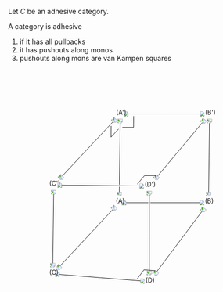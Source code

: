 
Let $C$ be an adhesive category.

A category is adhesive 
1. if it has all pullbacks
2. it has pushouts along monos
3. pushouts along mons are van Kampen squares

<!-- 
If you erase the line GENERATED SVG below and launch the desktop version of the
editor with this file as a command line argument, the editor will load
the diagram for manual editing and will regenerate the SVG on saving
(shortcut for saving: capital 'Q').

Note that for the SVG to display properly in the preview you need the img/ 
subdirectory. 
-->
<!--
% YADE DIAGRAM {"graph":{"edges":[{"from":0,"id":8,"label":{"isPullshout":false,"label":"","style":{"alignment":"left","bend":0,"dashed":false,"double":false,"head":"default","position":0.5,"tail":"none"},"zindex":0},"to":1},{"from":0,"id":9,"label":{"isPullshout":false,"label":"","style":{"alignment":"left","bend":0,"dashed":false,"double":false,"head":"default","position":0.5,"tail":"none"},"zindex":0},"to":2},{"from":1,"id":10,"label":{"isPullshout":false,"label":"","style":{"alignment":"left","bend":0,"dashed":false,"double":false,"head":"default","position":0.5,"tail":"none"},"zindex":0},"to":3},{"from":2,"id":11,"label":{"isPullshout":false,"label":"","style":{"alignment":"left","bend":0,"dashed":false,"double":false,"head":"default","position":0.5,"tail":"none"},"zindex":1},"to":3},{"from":4,"id":12,"label":{"isPullshout":false,"label":"","style":{"alignment":"left","bend":0,"dashed":false,"double":false,"head":"default","position":0.5,"tail":"none"},"zindex":0},"to":5},{"from":4,"id":13,"label":{"isPullshout":false,"label":"","style":{"alignment":"left","bend":0,"dashed":false,"double":false,"head":"default","position":0.5,"tail":"none"},"zindex":0},"to":6},{"from":5,"id":14,"label":{"isPullshout":false,"label":"","style":{"alignment":"left","bend":0,"dashed":false,"double":false,"head":"default","position":0.5,"tail":"none"},"zindex":0},"to":7},{"from":6,"id":15,"label":{"isPullshout":false,"label":"","style":{"alignment":"left","bend":0,"dashed":false,"double":false,"head":"default","position":0.5,"tail":"none"},"zindex":0},"to":7},{"from":0,"id":16,"label":{"isPullshout":false,"label":"","style":{"alignment":"left","bend":0,"dashed":false,"double":false,"head":"default","position":0.5,"tail":"none"},"zindex":0},"to":4},{"from":1,"id":17,"label":{"isPullshout":false,"label":"","style":{"alignment":"left","bend":0,"dashed":false,"double":false,"head":"default","position":0.5,"tail":"none"},"zindex":0},"to":5},{"from":2,"id":18,"label":{"isPullshout":false,"label":"","style":{"alignment":"left","bend":0,"dashed":false,"double":false,"head":"default","position":0.5,"tail":"none"},"zindex":0},"to":6},{"from":3,"id":19,"label":{"isPullshout":false,"label":"","style":{"alignment":"left","bend":0,"dashed":false,"double":false,"head":"default","position":0.5,"tail":"none"},"zindex":0},"to":7},{"from":16,"id":20,"label":{"isPullshout":true,"label":"","style":{"alignment":"","bend":0,"dashed":false,"double":false,"head":"","position":0,"tail":""},"zindex":0},"to":8},{"from":16,"id":21,"label":{"isPullshout":true,"label":"","style":{"alignment":"","bend":0,"dashed":false,"double":false,"head":"","position":0,"tail":""},"zindex":0},"to":9},{"from":15,"id":22,"label":{"isPullshout":true,"label":"","style":{"alignment":"","bend":0,"dashed":false,"double":false,"head":"","position":0,"tail":""},"zindex":0},"to":14},{"from":10,"id":23,"label":{"isPullshout":true,"label":"","style":{"alignment":"","bend":0,"dashed":false,"double":false,"head":"","position":0,"tail":""},"zindex":0},"to":11}],"latexPreamble":"\\newcommand{\\coqproof}[1]{\\text{#1}}","nodes":[{"id":0,"label":{"isMath":true,"label":"A'","pos":[294.00303840637207,281.12847900390625]}},{"id":1,"label":{"isMath":true,"label":"B'","pos":[494.00303840637207,281.12847900390625]}},{"id":2,"label":{"isMath":true,"label":"C'","pos":[145.00303840637207,440.5173645019531]}},{"id":3,"label":{"isMath":true,"label":"D'","pos":[359.00303840637207,442.54513931274414]}},{"id":4,"label":{"isMath":true,"label":"A","pos":[291.50303840637207,479.8506965637207]}},{"id":5,"label":{"isMath":true,"label":"B","pos":[491.50303840637207,479.8506965637207]}},{"id":6,"label":{"isMath":true,"label":"C","pos":[142.50303840637207,639.2395820617676]}},{"id":7,"label":{"isMath":true,"label":"D","pos":[359.00303840637207,656.5451393127441]}}],"sizeGrid":200},"version":8}
-->
<!-- GENERATED SVG -->
<svg viewbox="43 181 552 575"><path stroke="black" stroke-width="4" style="stroke: white;" fill="none" d="M308.50303840637207 281.12847900390625 Q 394.00303840637207 281.12847900390625, 479.00303840637207 281.12847900390625"></path><path stroke="black" fill="none" d="M308.50303840637207 281.12847900390625 Q 394.00303840637207 281.12847900390625, 479.00303840637207 281.12847900390625"></path><image transform=" rotate(0 479.00303840637207 281.12847900390625)" height="13" width="9.764" y="274.62847900390625" x="472.50303840637207" xlink:href="img/arrow/default.svg"></image><image transform=" rotate(0 308.50303840637207 281.12847900390625)" height="13" width="9.764" y="274.62847900390625" x="302.00303840637207" xlink:href="img/arrow/none.svg"></image><path stroke="black" stroke-width="4" style="stroke: white;" fill="none" d="M279.50303840637207 296.63947792821284 Q 219.50303840637207 360.8229217529297, 160.00303840637207 424.4715035457739"></path><path stroke="black" fill="none" d="M279.50303840637207 296.63947792821284 Q 219.50303840637207 360.8229217529297, 160.00303840637207 424.4715035457739"></path><image transform=" rotate(133.07057159350438 160.00303840637207 424.4715035457739)" height="13" width="9.764" y="417.9715035457739" x="153.50303840637207" xlink:href="img/arrow/default.svg"></image><image transform=" rotate(133.07057159350438 279.50303840637207 296.63947792821284)" height="13" width="9.764" y="290.13947792821284" x="273.00303840637207" xlink:href="img/arrow/none.svg"></image><path stroke="black" stroke-width="4" style="stroke: white;" fill="none" d="M479.36700272405875 298.62847900390625 Q 426.50303840637207 361.8368091583252, 373.6390740886854 425.04513931274414"></path><path stroke="black" fill="none" d="M479.36700272405875 298.62847900390625 Q 426.50303840637207 361.8368091583252, 373.6390740886854 425.04513931274414"></path><image transform=" rotate(129.90725307587715 373.6390740886854 425.04513931274414)" height="13" width="9.764" y="418.54513931274414" x="367.1390740886854" xlink:href="img/arrow/default.svg"></image><image transform=" rotate(129.90725307587715 479.36700272405875 298.62847900390625)" height="13" width="9.764" y="292.12847900390625" x="472.86700272405875" xlink:href="img/arrow/none.svg"></image><path stroke="black" stroke-width="4" style="stroke: white;" fill="none" d="M304.00303840637207 479.8506965637207 Q 391.50303840637207 479.8506965637207, 478.50303840637207 479.8506965637207"></path><path stroke="black" fill="none" d="M304.00303840637207 479.8506965637207 Q 391.50303840637207 479.8506965637207, 478.50303840637207 479.8506965637207"></path><image transform=" rotate(0 478.50303840637207 479.8506965637207)" height="13" width="9.764" y="473.3506965637207" x="472.00303840637207" xlink:href="img/arrow/default.svg"></image><image transform=" rotate(0 304.00303840637207 479.8506965637207)" height="13" width="9.764" y="473.3506965637207" x="297.50303840637207" xlink:href="img/arrow/none.svg"></image><path stroke="black" stroke-width="4" style="stroke: white;" fill="none" d="M279.00303840637207 493.2222473605367 Q 217.00303840637207 559.5451393127441, 155.00303840637207 625.8680312649516"></path><path stroke="black" fill="none" d="M279.00303840637207 493.2222473605367 Q 217.00303840637207 559.5451393127441, 155.00303840637207 625.8680312649516"></path><image transform=" rotate(133.07057159350433 155.00303840637207 625.8680312649516)" height="13" width="9.764" y="619.3680312649516" x="148.50303840637207" xlink:href="img/arrow/default.svg"></image><image transform=" rotate(133.07057159350433 279.00303840637207 493.2222473605367)" height="13" width="9.764" y="486.7222473605367" x="272.50303840637207" xlink:href="img/arrow/none.svg"></image><path stroke="black" stroke-width="4" style="stroke: white;" fill="none" d="M478.50303840637207 497.18675509758714 Q 425.25303840637207 568.1979179382324, 372.12597517747105 639.0451393127441"></path><path stroke="black" fill="none" d="M478.50303840637207 497.18675509758714 Q 425.25303840637207 568.1979179382324, 372.12597517747105 639.0451393127441"></path><image transform=" rotate(126.8655741350502 372.12597517747105 639.0451393127441)" height="13" width="9.764" y="632.5451393127441" x="365.62597517747105" xlink:href="img/arrow/default.svg"></image><image transform=" rotate(126.8655741350502 478.50303840637207 497.18675509758714)" height="13" width="9.764" y="490.68675509758714" x="472.00303840637207" xlink:href="img/arrow/none.svg"></image><path stroke="black" stroke-width="4" style="stroke: white;" fill="none" d="M155.00303840637207 640.2387481848032 Q 250.75303840637207 647.8923606872559, 345.50303840637207 655.4660398998657"></path><path stroke="black" fill="none" d="M155.00303840637207 640.2387481848032 Q 250.75303840637207 647.8923606872559, 345.50303840637207 655.4660398998657"></path><image transform=" rotate(4.5701233358958016 345.50303840637207 655.4660398998657)" height="13" width="9.764" y="648.9660398998657" x="339.00303840637207" xlink:href="img/arrow/default.svg"></image><image transform=" rotate(4.570123335895815 155.00303840637207 640.2387481848032)" height="13" width="9.764" y="633.7387481848032" x="148.50303840637207" xlink:href="img/arrow/none.svg"></image><path stroke="black" stroke-width="4" style="stroke: white;" fill="none" d="M293.7828818454338 298.62847900390625 Q 292.75303840637207 380.4895877838135, 291.72319496731035 462.3506965637207"></path><path stroke="black" fill="none" d="M293.7828818454338 298.62847900390625 Q 292.75303840637207 380.4895877838135, 291.72319496731035 462.3506965637207"></path><image transform=" rotate(90.7207643645593 291.72319496731035 462.3506965637207)" height="13" width="9.764" y="455.8506965637207" x="285.22319496731035" xlink:href="img/arrow/default.svg"></image><image transform=" rotate(90.7207643645593 293.7828818454338 298.62847900390625)" height="13" width="9.764" y="292.12847900390625" x="287.2828818454338" xlink:href="img/arrow/none.svg"></image><path stroke="black" stroke-width="4" style="stroke: white;" fill="none" d="M493.7828818454338 298.62847900390625 Q 492.75303840637207 380.4895877838135, 491.72319496731035 462.3506965637207"></path><path stroke="black" fill="none" d="M493.7828818454338 298.62847900390625 Q 492.75303840637207 380.4895877838135, 491.72319496731035 462.3506965637207"></path><image transform=" rotate(90.7207643645593 491.72319496731035 462.3506965637207)" height="13" width="9.764" y="455.8506965637207" x="485.22319496731035" xlink:href="img/arrow/default.svg"></image><image transform=" rotate(90.7207643645593 493.7828818454338 298.62847900390625)" height="13" width="9.764" y="292.12847900390625" x="487.2828818454338" xlink:href="img/arrow/none.svg"></image><path stroke="black" stroke-width="4" style="stroke: white;" fill="none" d="M144.78288184543376 458.0173645019531 Q 143.75303840637207 539.8784732818604, 142.72319496731038 621.7395820617676"></path><path stroke="black" fill="none" d="M144.78288184543376 458.0173645019531 Q 143.75303840637207 539.8784732818604, 142.72319496731038 621.7395820617676"></path><image transform=" rotate(90.72076436455929 142.72319496731038 621.7395820617676)" height="13" width="9.764" y="615.2395820617676" x="136.22319496731038" xlink:href="img/arrow/default.svg"></image><image transform=" rotate(90.72076436455929 144.78288184543376 458.0173645019531)" height="13" width="9.764" y="451.5173645019531" x="138.28288184543376" xlink:href="img/arrow/none.svg"></image><path stroke="black" stroke-width="4" style="stroke: white;" fill="none" d="M359.00303840637207 460.04513931274414 Q 359.00303840637207 549.5451393127441, 359.00303840637207 639.0451393127441"></path><path stroke="black" fill="none" d="M359.00303840637207 460.04513931274414 Q 359.00303840637207 549.5451393127441, 359.00303840637207 639.0451393127441"></path><image transform=" rotate(90 359.00303840637207 639.0451393127441)" height="13" width="9.764" y="632.5451393127441" x="352.50303840637207" xlink:href="img/arrow/default.svg"></image><image transform=" rotate(90 359.00303840637207 460.04513931274414)" height="13" width="9.764" y="453.54513931274414" x="352.50303840637207" xlink:href="img/arrow/none.svg"></image><line stroke="black" y2="311.12610529816646" x2="323.6256570211574" y1="311.12610529816646" x1="298.6256570211574"></line><line stroke="black" y2="286.128083386283" x2="323.9401415088363" y1="311.12610529816646" x1="323.6256570211574"></line><line stroke="black" y2="333.04149905228195" x2="273.1386973491593" y1="314.77867092385236" x1="290.21116374249107"></line><line stroke="black" y2="308.04347714039847" x2="273.4531818368382" y1="333.04149905228195" x1="273.1386973491593"></line><line stroke="black" y2="630.1534067021269" x2="347.09661045635403" y1="650.1545385376634" x1="332.09811968903057"></line><line stroke="black" y2="632.1453853754381" x2="372.01712451535917" y1="630.1534067021269" x1="347.09661045635403"></line><line stroke="black" y2="419.2483662410276" x2="348.25078737308786" y1="419.48524518767937" x1="373.24966511519125"></line><line stroke="black" y2="438.4254648541396" x2="332.21211882538796" y1="419.2483662410276" x1="348.25078737308786"></line><path stroke="black" stroke-width="4" style="stroke: white;" fill="none" d="M160.00303840637207 440.6594982503731 Q 252.00303840637207 441.53125190734863, 343.50303840637207 442.3982677727102"></path><path stroke="black" fill="none" d="M160.00303840637207 440.6594982503731 Q 252.00303840637207 441.53125190734863, 343.50303840637207 442.3982677727102"></path><image transform=" rotate(0.5428946795415873 343.50303840637207 442.3982677727102)" height="13" width="9.764" y="435.8982677727102" x="337.00303840637207" xlink:href="img/arrow/default.svg"></image><image transform=" rotate(0.5428946795415831 160.00303840637207 440.6594982503731)" height="13" width="9.764" y="434.1594982503731" x="153.50303840637207" xlink:href="img/arrow/none.svg"></image><foreignObject height="25" width="100%" y="268.62847900390625" x="284.50303840637207">\(A'\)</foreignObject><foreignObject height="25" width="100%" y="268.62847900390625" x="484.00303840637207">\(B'\)</foreignObject><foreignObject height="25" width="100%" y="428.0173645019531" x="135.00303840637207">\(C'\)</foreignObject><foreignObject height="25" width="100%" y="430.04513931274414" x="348.50303840637207">\(D'\)</foreignObject><foreignObject height="25" width="100%" y="467.3506965637207" x="284.00303840637207">\(A\)</foreignObject><foreignObject height="25" width="100%" y="467.3506965637207" x="483.50303840637207">\(B\)</foreignObject><foreignObject height="25" width="100%" y="626.7395820617676" x="135.00303840637207">\(C\)</foreignObject><foreignObject height="25" width="100%" y="644.0451393127441" x="350.50303840637207">\(D\)</foreignObject></svg>
<!-- END OF GENERATED SVG -->



